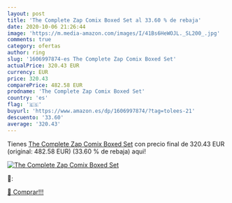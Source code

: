 ```yaml
---
layout: post
title: 'The Complete Zap Comix Boxed Set al 33.60 % de rebaja'
date: 2020-10-06 21:26:44
image: 'https://m.media-amazon.com/images/I/41Bs6HeWOJL._SL200_.jpg'
comments: true
category: ofertas
author: ring
slug: '1606997874-es The Complete Zap Comix Boxed Set'
actualPrice: 320.43 EUR
currency: EUR
price: 320.43
comparePrice: 482.58 EUR
prodname: 'The Complete Zap Comix Boxed Set'
country: 'es'
flag: '🇪🇸'
buyurl: 'https://www.amazon.es/dp/1606997874/?tag=tolees-21'
descuento: '33.60'
average: '320.43'
---
```


Tienes [The Complete Zap Comix Boxed Set](https://www.amazon.es/dp/1606997874/?tag=tolees-21) con precio final de  320.43 EUR (original: 482.58 EUR) (33.60 %  de rebaja) aqui!

[![The Complete Zap Comix Boxed Set](https://m.media-amazon.com/images/I/41Bs6HeWOJL._SL200_.jpg)](https://www.amazon.es/dp/1606997874/?tag=tolees-21)

🔎:


[🛒 Comprar!!!](https://www.amazon.es/dp/1606997874/?tag=tolees-21)
